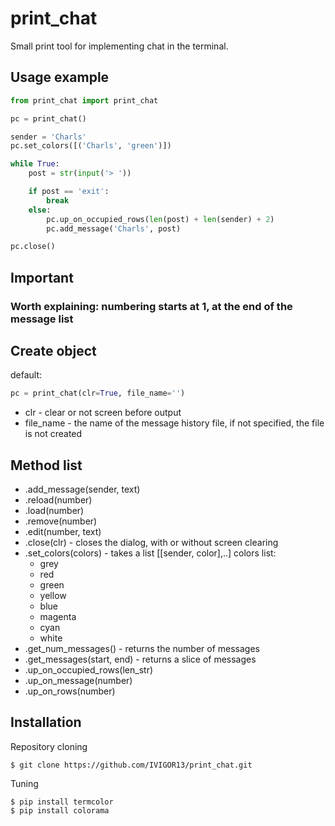 # print_chat
Small print tool for implementing chat in the terminal.

## Usage example
```python
from print_chat import print_chat

pc = print_chat()

sender = 'Charls'
pc.set_colors([('Charls', 'green')])

while True:
    post = str(input('> '))

    if post == 'exit':
        break
    else:
        pc.up_on_occupied_rows(len(post) + len(sender) + 2)
        pc.add_message('Charls', post)

pc.close()
```

## Important
### Worth explaining: numbering starts at 1, at the end of the message list

## Create object
default:
```python
pc = print_chat(clr=True, file_name='')
```
* clr - clear or not screen before output
* file_name - the name of the message history file, if not specified, the file is not created

## Method list
* .add_message(sender, text)
* .reload(number)
* .load(number)
* .remove(number)
* .edit(number, text)
* .close(clr)                       - closes the dialog, with or without screen clearing
* .set_colors(colors)               - takes a list [[sender, color],..]
   colors list:
     * grey
     * red
     * green
     * yellow
     * blue
     * magenta
     * cyan
     * white
* .get_num_messages()               - returns the number of messages
* .get_messages(start, end)         - returns a slice of messages
* .up_on_occupied_rows(len_str)
* .up_on_message(number)
* .up_on_rows(number)

## Installation
Repository cloning
```
$ git clone https://github.com/IVIGOR13/print_chat.git
```
Tuning
```
$ pip install termcolor
$ pip install colorama
```
